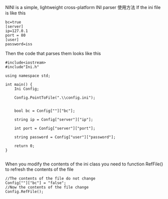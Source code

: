NINI is a simple, lightweight cross-platform INI parser
使用方法
If the ini file is like this
```
bc=true
[server]
ip=127.0.1
port = 80
[user]
password=iss
```
Then the code that parses them looks like this
```
#include<iostream>
#include"Ini.h"

using namespace std;

int main() {
	Ini Config;

	Config.PointToFile(".\\config.ini");


	bool bc = Config[""]["bc"];

	string ip = Config["server"]["ip"];

	int port = Config["server"]["port"];
	
	string password = Config["user"]["password"];

	return 0;
}


```
When you modify the contents of the ini class you need to function RefFile() to refresh the contents of the file
```
//The contents of the file do not change
Config[""]["bc"] = "false";
//Now the contents of the file change
Config.RefFile();
```

